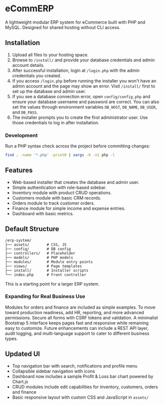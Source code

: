 # eCommERP

A lightweight modular ERP system for eCommerce built with PHP and MySQL. Designed for shared hosting without CLI access.

## Installation
1. Upload all files to your hosting space.
2. Browse to `/install/` and provide your database credentials and admin account details.
3. After successful installation, login at `/login.php` with the admin credentials you created.
4. If you access `/login.php` before running the installer you won't have an admin account and the page may show an error. Visit `/install/` first to set up the database and admin user.
5. If you see a database connection error, open `config/config.php` and ensure your
   database username and password are correct. You can also set the values
   through environment variables `DB_HOST`, `DB_NAME`, `DB_USER`, and `DB_PASS`.
6. The installer prompts you to create the first administrator user. Use those
   credentials to log in after installation.

### Development

Run a PHP syntax check across the project before committing changes:

```sh
find . -name '*.php' -print0 | xargs -0 -n1 php -l
```

## Features
- Web-based installer that creates the database and admin user.
- Simple authentication with role-based sidebar.
- Inventory module with product CRUD operations.
- Customers module with basic CRM records.
- Orders module to track customer orders.
- Finance module for simple income and expense entries.
- Dashboard with basic metrics.

## Default Structure
```
/erp-system/
├── assets/        # CSS, JS
├── config/        # DB config
├── controllers/   # Placeholder
├── models/        # PHP models
├── modules/       # Module entry points
├── views/         # Page templates
├── install/       # Installer scripts
└── index.php      # Front controller
```

This is a starting point for a larger ERP system.

### Expanding for Real Business Use

Modules for orders and finance are included as simple examples. To move toward production readiness, add HR, reporting, and more advanced permissions. Secure all forms with CSRF tokens and validation. A minimalist Bootstrap 5 interface keeps pages fast and responsive while remaining easy to customize. Future enhancements can include a REST API layer, audit logging, and multi-language support to cater to different business types.


## Updated UI
- Top navigation bar with search, notifications and profile menu
- Collapsible sidebar navigation with icons
- Dashboard now includes a sample Profit & Loss bar chart powered by Chart.js
- CRUD modules include edit capabilities for inventory, customers, orders and finance
- Basic responsive layout with custom CSS and JavaScript in `assets/`
